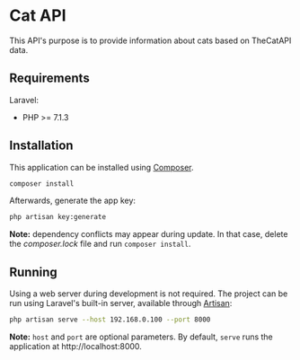 # Cat API
  
This API's purpose is to provide information about cats based on TheCatAPI data.  

## Requirements

Laravel:
- PHP >= 7.1.3

## Installation

This application can be installed using [Composer](https://getcomposer.org/).

```bash
composer install
``` 

Afterwards, generate the app key: 
```bash
php artisan key:generate
```  

**Note:** dependency conflicts may appear during update. In that case, delete the *composer.lock* file and run `composer install`.

## Running 

Using a web server during development is not required. The project can be run using Laravel's built-in server, available through [Artisan](https://laravel.com/docs/5.8/artisan): 

```bash
php artisan serve --host 192.168.0.100 --port 8000
```  

**Note:**  `host` and `port` are optional parameters. By default, `serve` runs the application at http://localhost:8000.

